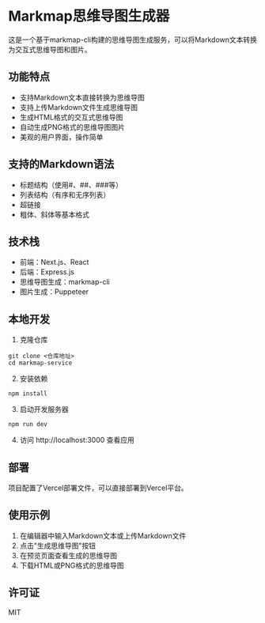 # Markmap思维导图生成器

这是一个基于markmap-cli构建的思维导图生成服务，可以将Markdown文本转换为交互式思维导图和图片。

## 功能特点

- 支持Markdown文本直接转换为思维导图
- 支持上传Markdown文件生成思维导图
- 生成HTML格式的交互式思维导图
- 自动生成PNG格式的思维导图图片
- 美观的用户界面，操作简单

## 支持的Markdown语法

- 标题结构（使用#、##、###等）
- 列表结构（有序和无序列表）
- 超链接
- 粗体、斜体等基本格式

## 技术栈

- 前端：Next.js、React
- 后端：Express.js
- 思维导图生成：markmap-cli
- 图片生成：Puppeteer

## 本地开发

1. 克隆仓库
```
git clone <仓库地址>
cd markmap-service
```

2. 安装依赖
```
npm install
```

3. 启动开发服务器
```
npm run dev
```

4. 访问 http://localhost:3000 查看应用

## 部署

项目配置了Vercel部署文件，可以直接部署到Vercel平台。

## 使用示例

1. 在编辑器中输入Markdown文本或上传Markdown文件
2. 点击"生成思维导图"按钮
3. 在预览页面查看生成的思维导图
4. 下载HTML或PNG格式的思维导图

## 许可证

MIT 